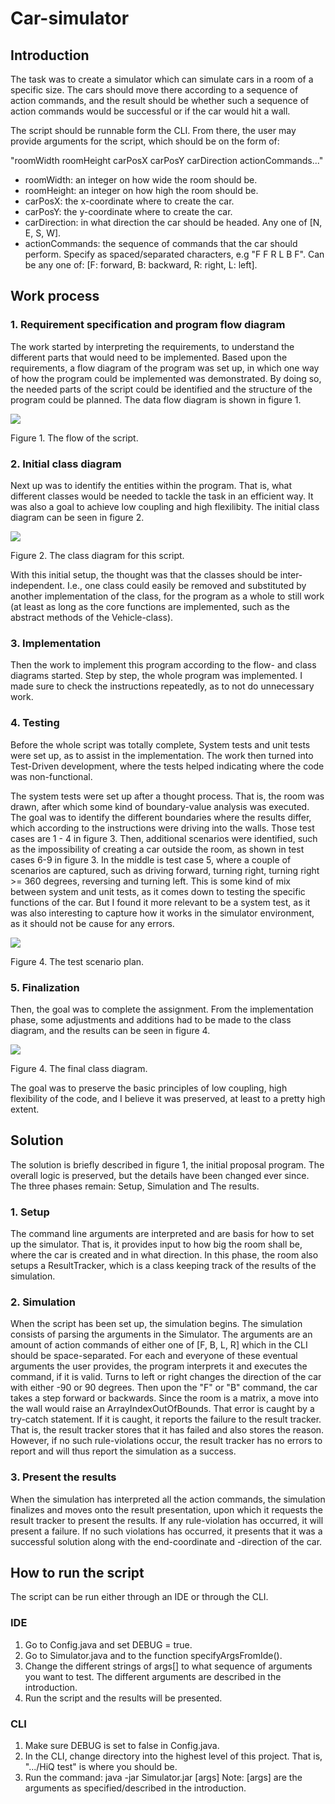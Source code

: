 # Car-simulator

## Introduction

The task was to create a simulator which can simulate cars in a room of a specific size. The cars should move there according to a sequence of action commands, and the result should be whether such a sequence of action commands would be successful or if the car would hit a wall.

The script should be runnable form the CLI. From there, the user may provide arguments for the script, which should be on the form of:

"roomWidth roomHeight carPosX carPosY carDirection actionCommands..."

* roomWidth: an integer on how wide the room should be.
* roomHeight: an integer on how high the room should be.
* carPosX: the x-coordinate where to create the car.
* carPosY: the y-coordinate where to create the car.
* carDirection: in what direction the car should be headed. Any one of [N, E, S, W].
* actionCommands: the sequence of commands that the car should perform. Specify as spaced/separated characters, e.g "F F R L B F". Can be any one of: [F: forward, B: backward, R: right, L: left].

## Work process

### 1. Requirement specification and program flow diagram

The work started by interpreting the requirements, to understand the different parts that would need to be implemented. Based upon the requirements, a flow diagram of the program was set up, in which one way of how the program could be implemented was demonstrated. By doing so, the needed parts of the script could be identified and the structure of the program could be planned. The data flow diagram is shown in figure 1.

![](imgs/Flow%20of%20script.drawio.png)

Figure 1. The flow of the script.

### 2. Initial class diagram

Next up was to identify the entities within the program. That is, what different classes would be needed to tackle the task in an efficient way. It was also a goal to achieve low coupling and high flexilibity. The initial class diagram can be seen in figure 2.

![](imgs/Class%20diagram.drawio.png)

Figure 2. The class diagram for this script.

With this initial setup, the thought was that the classes should be inter-independent. I.e., one class could easily be removed and substituted by another implementation of the class, for the program as a whole to still work (at least as long as the core functions are implemented, such as the abstract methods of the Vehicle-class).

### 3. Implementation

Then the work to implement this program according to the flow- and class diagrams started. Step by step, the whole program was implemented. I made sure to check the instructions repeatedly, as to not do unnecessary work. 

### 4. Testing

Before the whole script was totally complete, System tests and unit tests were set up, as to assist in the implementation. The work then turned into Test-Driven development, where the tests helped indicating where the code was non-functional. 

The system tests were set up after a thought process. That is, the room was drawn, after which some kind of boundary-value analysis was executed. The goal was to identify the different boundaries where the results differ, which according to the instructions were driving into the walls. Those test cases are 1 - 4 in figure 3. Then, additional scenarios were identified, such as the impossibility of creating a car outside the room, as shown in test cases 6-9 in figure 3. In the middle is test case 5, where a couple of scenarios are captured, such as driving forward, turning right, turning right >= 360 degrees, reversing and turning left. This is some kind of mix between system and unit tests, as it comes down to testing the specific functions of the car. But I found it more relevant to be a system test, as it was also interesting to capture how it works in the simulator environment, as it should not be cause for any errors.

![](imgs/Test%20scenarios.png)

Figure 4. The test scenario plan.

### 5. Finalization

Then, the goal was to complete the assignment. From the implementation phase, some adjustments and additions had to be made to the class diagram, and the results can be seen in figure 4. 

![](imgs/Class%20diagram%202.png)

Figure 4. The final class diagram.

The goal was to preserve the basic principles of low coupling, high flexibility of the code, and I believe it was preserved, at least to a pretty high extent. 

## Solution

The solution is briefly described in figure 1, the initial proposal program. The overall logic is preserved, but the details have been changed ever since. The three phases remain: Setup, Simulation and The results.

### 1. Setup
The command line arguments are interpreted and are basis for how to set up the simulator. That is, it provides input to how big the room shall be, where the car is created and in what direction. In this phase, the room also setups a ResultTracker, which is a class keeping track of the results of the simulation.

### 2. Simulation
When the script has been set up, the simulation begins. The simulation consists of parsing the arguments in the Simulator. The arguments are an amount of action commands of either one of [F, B, L, R] which in the CLI should be space-separated. For each and everyone of these eventual arguments the user provides, the program interprets it and executes the command, if it is valid. Turns to left or right changes the direction of the car with either -90 or 90 degrees. Then upon the "F" or "B" command, the car takes a step forward or backwards. Since the room is a matrix, a move into the wall would raise an ArrayIndexOutOfBounds. That error is caught by a try-catch statement. If it is caught, it reports the failure to the result tracker. That is, the result tracker stores that it has failed and also stores the reason. However, if no such rule-violations occur, the result tracker has no errors to report and will thus report the simulation as a success. 

### 3. Present the results
When the simulation has interpreted all the action commands, the simulation finalizes and moves onto the result presentation, upon which it requests the result tracker to present the results. If any rule-violation has occurred, it will present a failure. If no such violations has occurred, it presents that it was a successful solution along with the end-coordinate and -direction of the car.

## How to run the script

The script can be run either through an IDE or through the CLI.

### IDE

1. Go to Config.java and set DEBUG = true.
2. Go to Simulator.java and to the function specifyArgsFromIde(). 
3. Change the different strings of args[] to what sequence of arguments you want to test. The different arguments are described in the introduction.
4. Run the script and the results will be presented.

### CLI
1. Make sure DEBUG is set to false in Config.java.
2. In the CLI, change directory into the highest level of this project. That is, ".../HiQ test" is where you should be.
3. Run the command: java -jar Simulator.jar [args]
Note: [args] are the arguments as specified/described in the introduction.
